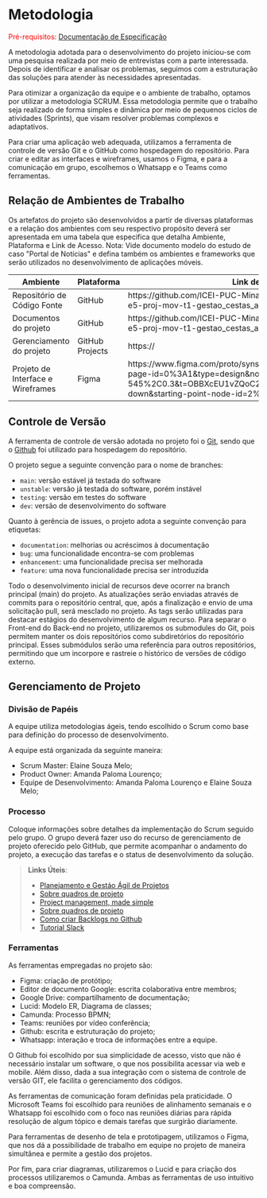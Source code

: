 
# Metodologia

<span style="color:red">Pré-requisitos: <a href="2-Especificação do Projeto.md"> Documentação de Especificação</a></span>

A metodologia adotada para o desenvolvimento do projeto iniciou-se com uma pesquisa realizada por meio de entrevistas com a parte interessada. Depois de identificar e analisar os problemas, seguimos com a estruturação das soluções para atender às necessidades apresentadas.

Para otimizar a organização da equipe e o ambiente de trabalho, optamos por utilizar a metodologia SCRUM. Essa metodologia permite que o trabalho seja realizado de forma simples e dinâmica por meio de pequenos ciclos de atividades (Sprints), que visam resolver problemas complexos e adaptativos.

Para criar uma aplicação web adequada, utilizamos a ferramenta de controle de versão Git e o GitHub como hospedagem do repositório. Para criar e editar as interfaces e wireframes, usamos o Figma, e para a comunicação em grupo, escolhemos o Whatsapp e o Teams como ferramentas.



## Relação de Ambientes de Trabalho

Os artefatos do projeto são desenvolvidos a partir de diversas plataformas e a relação dos ambientes com seu respectivo propósito deverá ser apresentada em uma tabela que especifica que detalha Ambiente, Plataforma e Link de Acesso. 
Nota: Vide documento modelo do estudo de caso "Portal de Notícias" e defina também os ambientes e frameworks que serão utilizados no desenvolvimento de aplicações móveis.


<table>
 <thead>
  <tr>
   <th>Ambiente</th>
   <th>Plataforma</th>
   <th>Link de Acesso</th>
 </thead>
 <tbody>
  <tr>
   <td>Repositório de Código Fonte</td>
   <td>GitHub</td>
   <td>https://github.com/ICEI-PUC-Minas-PMV-SInt/pmv-sint-2023-2-e5-proj-mov-t1-gestao_cestas_aracaju/tree/main</td>
  </tr>
  <tr>
   <td>Documentos do projeto</td>
   <td>GitHub</td>
   <td>https://github.com/ICEI-PUC-Minas-PMV-SInt/pmv-sint-2023-2-e5-proj-mov-t1-gestao_cestas_aracaju/tree/main</td>
  </tr>
  <tr>
   <td>Gerenciamento do projeto</td>
   <td>GitHub Projects</td>
   <td>https://</td>
  </tr>
   <tr>
   <td>Projeto de Interface e Wireframes</td>
   <td>Figma</td>
   <td>https://www.figma.com/proto/synsdbMH3CwOj6nZFl9syQ/AppMobile?page-id=0%3A1&type=design&node-id=2-299&viewport=508%2C-545%2C0.3&t=OBBXcEU1vZQoC2Up-1&scaling=scale-down&starting-point-node-id=2%3A299&show-proto-sidebar=1</td>
  </tr>
 </tbody>
 </table>

## Controle de Versão

A ferramenta de controle de versão adotada no projeto foi o
[Git](https://git-scm.com/), sendo que o [Github](https://github.com)
foi utilizado para hospedagem do repositório.

O projeto segue a seguinte convenção para o nome de branches:

- `main`: versão estável já testada do software
- `unstable`: versão já testada do software, porém instável
- `testing`: versão em testes do software
- `dev`: versão de desenvolvimento do software

Quanto à gerência de issues, o projeto adota a seguinte convenção para
etiquetas:

- `documentation`: melhorias ou acréscimos à documentação
- `bug`: uma funcionalidade encontra-se com problemas
- `enhancement`: uma funcionalidade precisa ser melhorada
- `feature`: uma nova funcionalidade precisa ser introduzida

Todo o desenvolvimento inicial de recursos deve ocorrer na branch principal (main) do projeto. As atualizações serão enviadas através de commits para o repositório central, que, após a finalização e envio de uma solicitação pull, será mesclado no projeto. As tags serão utilizadas para destacar estágios do desenvolvimento de algum recurso. Para separar o Front-end do Back-end no projeto, utilizaremos os submodules do Git, pois permitem manter os dois repositórios como subdiretórios do repositório principal. Esses submódulos serão uma referência para outros repositórios, permitindo que um incorpore e rastreie o histórico de versões de código externo.

## Gerenciamento de Projeto

### Divisão de Papéis

A equipe utiliza metodologias ágeis, tendo escolhido o Scrum como base para definição do processo de desenvolvimento. 

A equipe está organizada da seguinte maneira:
- Scrum Master: Elaine Souza Melo;
- Product Owner: Amanda Paloma Lourenço;
- Equipe de Desenvolvimento: Amanda Paloma Lourenço e Elaine Souza Melo;

### Processo

Coloque  informações sobre detalhes da implementação do Scrum seguido pelo grupo. O grupo deverá fazer uso do recurso de gerenciamento de projeto oferecido pelo GitHub, que permite acompanhar o andamento do projeto, a execução das tarefas e o status de desenvolvimento da solução.
 
> **Links Úteis**:
> - [Planejamento e Gestáo Ágil de Projetos](https://pucminas.instructure.com/courses/87878/pages/unidade-2-tema-2-utilizacao-de-ferramentas-para-controle-de-versoes-de-software)
> - [Sobre quadros de projeto](https://docs.github.com/pt/issues/organizing-your-work-with-project-boards/managing-project-boards/about-project-boards)
> - [Project management, made simple](https://github.com/features/project-management/)
> - [Sobre quadros de projeto](https://docs.github.com/pt/github/managing-your-work-on-github/about-project-boards)
> - [Como criar Backlogs no Github](https://www.youtube.com/watch?v=RXEy6CFu9Hk)
> - [Tutorial Slack](https://slack.com/intl/en-br/)

### Ferramentas

As ferramentas empregadas no projeto são:

- Figma: criação de protótipo;
- Editor de documento Google: escrita colaborativa entre membros;
- Google Drive: compartilhamento de documentação;
- Lucid: Modelo ER, Diagrama de classes;
- Camunda: Processo BPMN; 
- Teams: reuniões por vídeo conferência;
- Github: escrita e estruturação do projeto;
- Whatsapp: interação e troca de informações entre a equipe.


O Github foi escolhido por sua simplicidade de acesso, visto que não é necessário instalar um software, o que nos possibilita acessar via web e mobile. Além disso, dada a sua integração com o sistema de controle de versão GIT, ele facilita o gerenciamento dos códigos.

As ferramentas de comunicação foram definidas pela praticidade. O Microsoft Teams foi escolhido para reuniões de alinhamento semanais e o Whatsapp foi escolhido com o foco nas reuniões diárias para rápida resolução de algum tópico e demais tarefas que surgirão diariamente.

Para ferramentas de desenho de tela e prototipagem, utilizamos o Figma, que nos dá a possibilidade de trabalho em equipe no projeto de maneira simultânea e permite a gestão dos projetos.  

Por fim, para criar diagramas, utilizaremos o Lucid  e para criação dos processos utilizaremos o Camunda. Ambas as ferramentas de uso intuitivo e boa compreensão.

